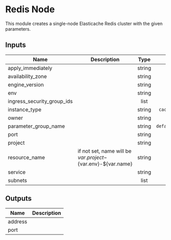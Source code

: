 # Redis Node

This module creates a single-node Elasticache Redis cluster with the given
parameters.

<!-- START -->

## Inputs

| Name | Description | Type | Default | Required |
|------|-------------|:----:|:-----:|:-----:|
| apply_immediately |  | string | `true` | no |
| availability_zone |  | string | - | yes |
| engine_version |  | string | `3.2.6` | no |
| env |  | string | - | yes |
| ingress_security_group_ids |  | list | - | yes |
| instance_type |  | string | `cache.m3.large` | no |
| owner |  | string | - | yes |
| parameter_group_name |  | string | `default.redis3.2` | no |
| port |  | string | `6379` | no |
| project |  | string | - | yes |
| resource_name | if not set, name will be ${var.project}-${var.env}-${var.name} | string | `` | no |
| service |  | string | `redis` | no |
| subnets |  | list | - | yes |

## Outputs

| Name | Description |
|------|-------------|
| address |  |
| port |  |

<!-- END -->

